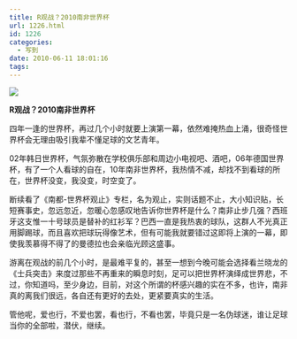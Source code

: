 ```yaml
---
title: R观战？2010南非世界杯
url: 1226.html
id: 1226
categories:
  - 写到
date: 2010-06-11 18:01:16
tags:
---
```


![](http://photo.guolaijie.com/rooufer/attachments/month_1006/3201061118030.jpg)  
  

**R观战？2010南非世界杯**

  
四年一逢的世界杯，再过几个小时就要上演第一幕，依然难掩热血上涌，很奇怪世界杯会无理由吸引我辈不懂足球的文艺青年。  
  
02年韩日世界杯，气氛弥散在学校俱乐部和周边小电视吧、酒吧，06年德国世界杯，有了一个人看球的自在，10年南非世界杯，我热情不减，却找不到看球的所在，世界杯没变，我没变，时空变了。  
  
断续看了《南都-世界杯观止》专栏，名为观止，实则话题不止，大小知识贴，长短赛事史，忽远忽近，忽暖心忽感叹地告诉你世界杯是什么？南非止步几强？西班牙这支惟一十号球员是替补的红衫军？巴西一直是我热衷的球队，这群人不光真正用脚踢球，而且喜欢把球玩得像艺术，但有可能我就要错过这即将上演的一幕，即使我羡慕得不得了的曼德拉也会亲临光顾这盛事。  
  
游离在观战的前几个小时，是最难平复的，甚至一想到今晚可能会选择看兰晓龙的《士兵突击》来度过那些不再重来的瞬息时刻，足可以把世界杯演绎成世界悲，不过，你知道吗，至少身边，目前，对这个所谓的杯感兴趣的实在不多，也许，南非真的离我们很远，各自还有更好的去处，更紧要真实的生活。  
  
管他呢，爱也行，不爱也罢，看也行，不看也罢，毕竟只是一名伪球迷，谁让足球当你的全部啦，潜伏，继续。